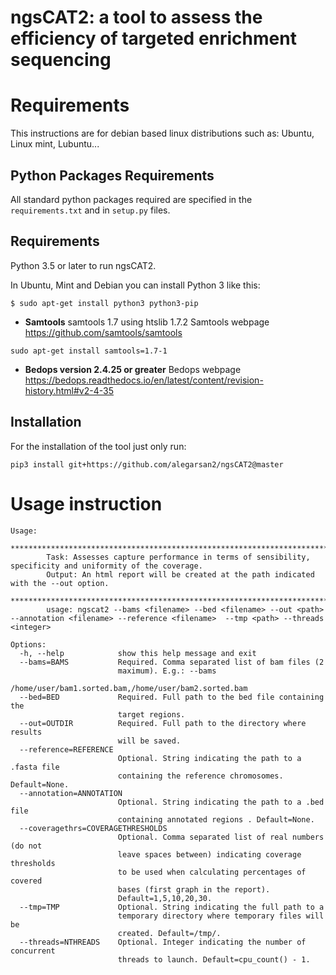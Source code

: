 ngsCAT2: a tool to assess the efficiency of targeted enrichment sequencing
=======================================


# Requirements
This instructions are for debian based linux distributions such as: Ubuntu, Linux mint, Lubuntu...  


## Python Packages Requirements

All standard python packages required are specified in
the `requirements.txt` and in `setup.py` files.

Requirements
------------

Python 3.5 or later to run ngsCAT2.

In Ubuntu, Mint and Debian you can install Python 3 like this:

    $ sudo apt-get install python3 python3-pip
    
- **Samtools**
samtools 1.7 using htslib 1.7.2
Samtools webpage https://github.com/samtools/samtools
```
sudo apt-get install samtools=1.7-1

```
- **Bedops version 2.4.25 or greater**
Bedops webpage https://bedops.readthedocs.io/en/latest/content/revision-history.html#v2-4-35


## 

## Installation
For the installation of the tool just only run:

```
pip3 install git+https://github.com/alegarsan2/ngsCAT2@master
```
# Usage instruction

```
Usage: 	
       	****************************************************************************************************************
       	Task: Assesses capture performance in terms of sensibility, specificity and uniformity of the coverage.
       	Output: An html report will be created at the path indicated with the --out option.
       	*****************************************************************************************************************
       	usage: ngscat2 --bams <filename> --bed <filename> --out <path> --annotation <filename> --reference <filename>  --tmp <path> --threads <integer>

Options:
  -h, --help            show this help message and exit
  --bams=BAMS           Required. Comma separated list of bam files (2
                        maximum). E.g.: --bams
                        /home/user/bam1.sorted.bam,/home/user/bam2.sorted.bam
  --bed=BED             Required. Full path to the bed file containing the
                        target regions.
  --out=OUTDIR          Required. Full path to the directory where results
                        will be saved.
  --reference=REFERENCE
                        Optional. String indicating the path to a .fasta file
                        containing the reference chromosomes. Default=None.
  --annotation=ANNOTATION
                        Optional. String indicating the path to a .bed file
                        containing annotated regions . Default=None.
  --coveragethrs=COVERAGETHRESHOLDS
                        Optional. Comma separated list of real numbers (do not
                        leave spaces between) indicating coverage thresholds
                        to be used when calculating percentages of covered
                        bases (first graph in the report).
                        Default=1,5,10,20,30.
  --tmp=TMP             Optional. String indicating the full path to a
                        temporary directory where temporary files will be
                        created. Default=/tmp/.
  --threads=NTHREADS    Optional. Integer indicating the number of concurrent
                        threads to launch. Default=cpu_count() - 1.
```



